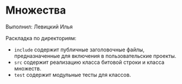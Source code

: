﻿# Множества

Выполнил: Левицкий Илья

Раскладка по директориям:

  - `include` содержит публичные заголовочные файлы, предназначенные для
    включения в пользовательские проекты.
  - `src` содержит реализацию класса битовой строки и класса множеств.
  - `test` содержит модульные тесты для классов.

<!-- - `docs` содержит документацию на класс. -->
